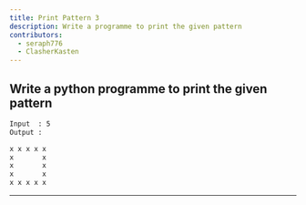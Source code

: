 ```yaml
---
title: Print Pattern 3
description: Write a programme to print the given pattern
contributors:
  - seraph776
  - ClasherKasten
---
```


## Write a python programme to print the given pattern

```txt
Input  : 5
Output :

x x x x x
x       x
x       x
x       x
x x x x x
```

---
